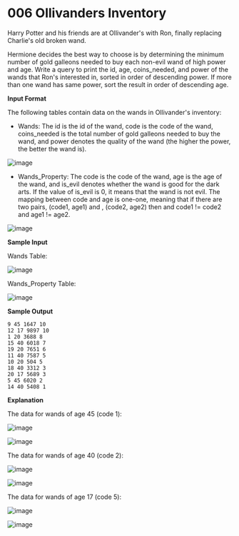 # 006 Ollivanders Inventory

Harry Potter and his friends are at Ollivander's with Ron, finally replacing Charlie's old broken wand.

Hermione decides the best way to choose is by determining the minimum number of gold galleons needed to buy each non-evil wand of high power and age. Write a query to print the id, age, coins_needed, and power of the wands that Ron's interested in, sorted in order of descending power. If more than one wand has same power, sort the result in order of descending age.

**Input Format**

The following tables contain data on the wands in Ollivander's inventory:

- Wands: The id is the id of the wand, code is the code of the wand, coins_needed is the total number of gold galleons needed to buy the wand, and power denotes the quality of the wand (the higher the power, the better the wand is). 

![image](https://github.com/anaswick/my_portfolio/assets/24541471/a9a12c1c-1f84-496a-8050-51f3629ec728)

- Wands_Property: The code is the code of the wand, age is the age of the wand, and is_evil denotes whether the wand is good for the dark arts. If the value of is_evil is 0, it means that the wand is not evil. The mapping between code and age is one-one, meaning that if there are two pairs, (code1, age1)  and , (code2, age2) then  and code1 != code2 and age1 != age2.

![image](https://github.com/anaswick/my_portfolio/assets/24541471/14492595-f9a4-4b5d-9320-ab8f28f43ea4)

**Sample Input**

Wands Table: 

![image](https://github.com/anaswick/my_portfolio/assets/24541471/25742845-9a7d-45cb-9e07-e2c8b9893c49)

Wands_Property Table:

![image](https://github.com/anaswick/my_portfolio/assets/24541471/9fcab43c-14e5-46bb-944d-578e96899d13)

**Sample Output**
```
9 45 1647 10
12 17 9897 10
1 20 3688 8
15 40 6018 7
19 20 7651 6
11 40 7587 5
10 20 504 5
18 40 3312 3
20 17 5689 3
5 45 6020 2
14 40 5408 1
```

**Explanation**

The data for wands of age 45 (code 1):

![image](https://github.com/anaswick/my_portfolio/assets/24541471/b6bbdb41-4775-4419-801f-12d488de43c3)

![image](https://github.com/anaswick/my_portfolio/assets/24541471/2533674a-2c3b-4422-b074-44b857180142)

The data for wands of age 40 (code 2):

![image](https://github.com/anaswick/my_portfolio/assets/24541471/22bbe693-a1c4-48d5-b14f-1d0c1bec05e8)

![image](https://github.com/anaswick/my_portfolio/assets/24541471/e479e16f-542a-42ac-bcbe-15421888e6d6)

The data for wands of age 17 (code 5):

![image](https://github.com/anaswick/my_portfolio/assets/24541471/7b21bdfb-bc0d-4950-b4eb-9db5389d72f0)

![image](https://github.com/anaswick/my_portfolio/assets/24541471/084271c6-10ff-4916-9e9e-9f5ff6119aef)
